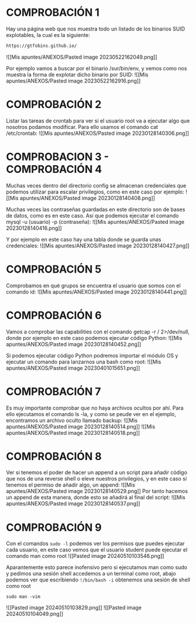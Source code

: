 # **COMPROBACIÓN 1**
Hay una página web que nos muestra todo un listado de los binarios SUID explotables, la cual es la siguiente:
```bash
https://gtfobins.github.io/
```
![[Mis apuntes/ANEXOS/Pasted image 20230522162049.png]]

Por ejemplo vamos a buscar por el binario /sur/bin/env, y vemos como nos muestra la forma de explotar dicho binario por SUID:
![[Mis apuntes/ANEXOS/Pasted image 20230522162916.png]]


# **COMPROBACIÓN 2**
Listar las tareas de crontab para ver si el usuario root va a ejecutar algo que nosotros podamos modificar. Para ello usamos el comando cat /etc/crontab:
![[Mis apuntes/ANEXOS/Pasted image 20230128140306.png]]

# COMPROBACION 3 - **COMPROBACIÓN 4**
Muchas veces dentro del directorio config se almacenan credenciales que podemos utilizar para escalar privilegios, como en este caso por ejemplo:
![[Mis apuntes/ANEXOS/Pasted image 20230128140408.png]]

Muchas veces las contraseñas guardadas en este directorio son de bases de datos, como es en este caso. Así que podemos ejecutar el comando mysql -u (usuario) -p (contraseña):
![[Mis apuntes/ANEXOS/Pasted image 20230128140416.png]]

Y por ejemplo en este caso hay una tabla donde se guarda unas credenciales:
![[Mis apuntes/ANEXOS/Pasted image 20230128140427.png]]

# **COMPROBACIÓN 5**
Comprobamos en qué grupos se encuentra el usuario que somos con el comando id:
![[Mis apuntes/ANEXOS/Pasted image 20230128140441.png]]

# **COMPROBACIÓN 6**
Vamos a comprobar las capabilities con el comando getcap -r / 2>/dev/null, donde por ejemplo en este caso podemos ejecutar código Python:
![[Mis apuntes/ANEXOS/Pasted image 20230128140452.png]]

Si podemos ejecutar código Python podremos importar el módulo OS y ejecutar un comando para lanzarnos una bash como root:
![[Mis apuntes/ANEXOS/Pasted image 20230401015651.png]]

# **COMPROBACIÓN 7**
Es muy importante comprobar que no haya archivos ocultos por ahí. Para ello ejecutamos el comando ls -la, y como se peude ver en el ejemplo, encontramos un archivo oculto llamado backup:
![[Mis apuntes/ANEXOS/Pasted image 20230128140514.png]]
![[Mis apuntes/ANEXOS/Pasted image 20230128140518.png]]

# COMPROBACIÓN 8
Ver si tenemos el poder de hacer un append a un script para añadir código que nos de una reverse shell o eleve nuestros privilegios, y en este caso sí tenemos el permiso de añadir algo, un append:
![[Mis apuntes/ANEXOS/Pasted image 20230128140529.png]]
Por tanto hacemos un append de esta manera, donde esto se añadirá al final del script:
![[Mis apuntes/ANEXOS/Pasted image 20230128140537.png]]

# **COMPROBACIÓN 9**
Con el comandos `sudo -l` podemos ver los permisos que puedes ejecutar cada usuario, en este caso vemos que el usuario student puede ejecutar el comando man como root
![[Pasted image 20240510103546.png]]

Aparantemente esto parece inofensivo pero si ejecutamos man como sudo y pedimos una sesión shell accedemos a un terminal como root, abajo podemos ver que escribiendo `!/bin/bash -i` obtenemos una sesión de shell como root
```
sudo man -vim
```
![[Pasted image 20240510103829.png]]
![[Pasted image 20240510104049.png]]

